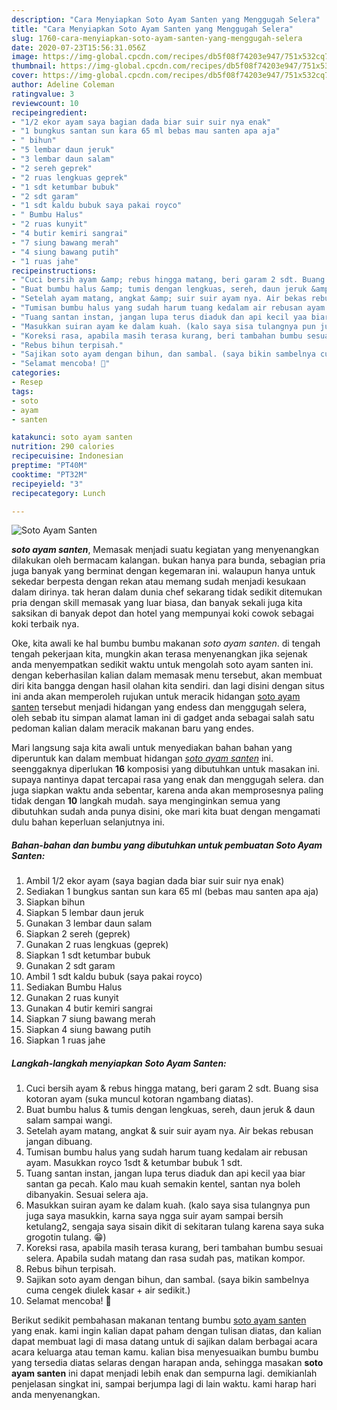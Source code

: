 ```yaml
---
description: "Cara Menyiapkan Soto Ayam Santen yang Menggugah Selera"
title: "Cara Menyiapkan Soto Ayam Santen yang Menggugah Selera"
slug: 1760-cara-menyiapkan-soto-ayam-santen-yang-menggugah-selera
date: 2020-07-23T15:56:31.056Z
image: https://img-global.cpcdn.com/recipes/db5f08f74203e947/751x532cq70/soto-ayam-santen-foto-resep-utama.jpg
thumbnail: https://img-global.cpcdn.com/recipes/db5f08f74203e947/751x532cq70/soto-ayam-santen-foto-resep-utama.jpg
cover: https://img-global.cpcdn.com/recipes/db5f08f74203e947/751x532cq70/soto-ayam-santen-foto-resep-utama.jpg
author: Adeline Coleman
ratingvalue: 3
reviewcount: 10
recipeingredient:
- "1/2 ekor ayam saya bagian dada biar suir suir nya enak"
- "1 bungkus santan sun kara 65 ml bebas mau santen apa aja"
- " bihun"
- "5 lembar daun jeruk"
- "3 lembar daun salam"
- "2 sereh geprek"
- "2 ruas lengkuas geprek"
- "1 sdt ketumbar bubuk"
- "2 sdt garam"
- "1 sdt kaldu bubuk saya pakai royco"
- " Bumbu Halus"
- "2 ruas kunyit"
- "4 butir kemiri sangrai"
- "7 siung bawang merah"
- "4 siung bawang putih"
- "1 ruas jahe"
recipeinstructions:
- "Cuci bersih ayam &amp; rebus hingga matang, beri garam 2 sdt. Buang sisa kotoran ayam (suka muncul kotoran ngambang diatas)."
- "Buat bumbu halus &amp; tumis dengan lengkuas, sereh, daun jeruk &amp; daun salam sampai wangi."
- "Setelah ayam matang, angkat &amp; suir suir ayam nya. Air bekas rebusan jangan dibuang."
- "Tumisan bumbu halus yang sudah harum tuang kedalam air rebusan ayam. Masukkan royco 1sdt &amp; ketumbar bubuk 1 sdt."
- "Tuang santan instan, jangan lupa terus diaduk dan api kecil yaa biar santan ga pecah. Kalo mau kuah semakin kentel, santan nya boleh dibanyakin. Sesuai selera aja."
- "Masukkan suiran ayam ke dalam kuah. (kalo saya sisa tulangnya pun juga saya masukkin, karna saya ngga suir ayam sampai bersih ketulang2, sengaja saya sisain dikit di sekitaran tulang karena saya suka grogotin tulang. 😁)"
- "Koreksi rasa, apabila masih terasa kurang, beri tambahan bumbu sesuai selera. Apabila sudah matang dan rasa sudah pas, matikan kompor."
- "Rebus bihun terpisah."
- "Sajikan soto ayam dengan bihun, dan sambal. (saya bikin sambelnya cuma cengek diulek kasar + air sedikit.)"
- "Selamat mencoba! 🥰"
categories:
- Resep
tags:
- soto
- ayam
- santen

katakunci: soto ayam santen 
nutrition: 290 calories
recipecuisine: Indonesian
preptime: "PT40M"
cooktime: "PT32M"
recipeyield: "3"
recipecategory: Lunch

---
```



![Soto Ayam Santen](https://img-global.cpcdn.com/recipes/db5f08f74203e947/751x532cq70/soto-ayam-santen-foto-resep-utama.jpg)

<b><i>soto ayam santen</i></b>, Memasak menjadi suatu kegiatan yang menyenangkan dilakukan oleh bermacam kalangan. bukan hanya para bunda, sebagian pria juga banyak yang berminat dengan kegemaran ini. walaupun hanya untuk sekedar berpesta dengan rekan atau memang sudah menjadi kesukaan dalam dirinya. tak heran dalam dunia chef sekarang tidak sedikit ditemukan pria dengan skill memasak yang luar biasa, dan banyak sekali juga kita saksikan di banyak depot dan hotel yang mempunyai koki cowok sebagai koki terbaik nya.

Oke, kita awali ke hal bumbu bumbu makanan <i>soto ayam santen</i>. di tengah tengah pekerjaan kita, mungkin akan terasa menyenangkan jika sejenak anda menyempatkan sedikit waktu untuk mengolah soto ayam santen ini. dengan keberhasilan kalian dalam memasak menu tersebut, akan membuat diri kita bangga dengan hasil olahan kita sendiri. dan lagi disini dengan situs ini anda akan memperoleh rujukan untuk meracik hidangan <u>soto ayam santen</u> tersebut menjadi hidangan yang endess dan menggugah selera, oleh sebab itu simpan alamat laman ini di gadget anda sebagai salah satu pedoman kalian dalam meracik makanan baru yang endes.




Mari langsung saja kita awali untuk menyediakan bahan bahan yang diperuntuk kan dalam membuat hidangan <u><i>soto ayam santen</i></u> ini. seenggaknya diperlukan <b>16</b> komposisi yang dibutuhkan untuk masakan ini. supaya nantinya dapat tercapai rasa yang enak dan menggugah selera. dan juga siapkan waktu anda sebentar, karena anda akan memprosesnya paling tidak dengan <b>10</b> langkah mudah. saya menginginkan semua yang dibutuhkan sudah anda punya disini, oke mari kita buat dengan mengamati dulu bahan keperluan selanjutnya ini.

<!--inarticleads1-->

##### Bahan-bahan dan bumbu yang dibutuhkan untuk pembuatan Soto Ayam Santen:

1. Ambil 1/2 ekor ayam (saya bagian dada biar suir suir nya enak)
1. Sediakan 1 bungkus santan sun kara 65 ml (bebas mau santen apa aja)
1. Siapkan  bihun
1. Siapkan 5 lembar daun jeruk
1. Gunakan 3 lembar daun salam
1. Siapkan 2 sereh (geprek)
1. Gunakan 2 ruas lengkuas (geprek)
1. Siapkan 1 sdt ketumbar bubuk
1. Gunakan 2 sdt garam
1. Ambil 1 sdt kaldu bubuk (saya pakai royco)
1. Sediakan  Bumbu Halus
1. Gunakan 2 ruas kunyit
1. Gunakan 4 butir kemiri sangrai
1. Siapkan 7 siung bawang merah
1. Siapkan 4 siung bawang putih
1. Siapkan 1 ruas jahe




<!--inarticleads2-->

##### Langkah-langkah menyiapkan Soto Ayam Santen:

1. Cuci bersih ayam &amp; rebus hingga matang, beri garam 2 sdt. Buang sisa kotoran ayam (suka muncul kotoran ngambang diatas).
1. Buat bumbu halus &amp; tumis dengan lengkuas, sereh, daun jeruk &amp; daun salam sampai wangi.
1. Setelah ayam matang, angkat &amp; suir suir ayam nya. Air bekas rebusan jangan dibuang.
1. Tumisan bumbu halus yang sudah harum tuang kedalam air rebusan ayam. Masukkan royco 1sdt &amp; ketumbar bubuk 1 sdt.
1. Tuang santan instan, jangan lupa terus diaduk dan api kecil yaa biar santan ga pecah. Kalo mau kuah semakin kentel, santan nya boleh dibanyakin. Sesuai selera aja.
1. Masukkan suiran ayam ke dalam kuah. (kalo saya sisa tulangnya pun juga saya masukkin, karna saya ngga suir ayam sampai bersih ketulang2, sengaja saya sisain dikit di sekitaran tulang karena saya suka grogotin tulang. 😁)
1. Koreksi rasa, apabila masih terasa kurang, beri tambahan bumbu sesuai selera. Apabila sudah matang dan rasa sudah pas, matikan kompor.
1. Rebus bihun terpisah.
1. Sajikan soto ayam dengan bihun, dan sambal. (saya bikin sambelnya cuma cengek diulek kasar + air sedikit.)
1. Selamat mencoba! 🥰




Berikut sedikit pembahasan makanan tentang bumbu <u>soto ayam santen</u> yang enak. kami ingin kalian dapat paham dengan tulisan diatas, dan kalian dapat membuat lagi di masa datang untuk di sajikan dalam berbagai acara acara keluarga atau teman kamu. kalian bisa menyesuaikan bumbu bumbu yang tersedia diatas selaras dengan harapan anda, sehingga masakan <b>soto ayam santen</b> ini dapat menjadi lebih enak dan sempurna lagi. demikianlah penjelasan singkat ini, sampai berjumpa lagi di lain waktu. kami harap hari anda menyenangkan.
